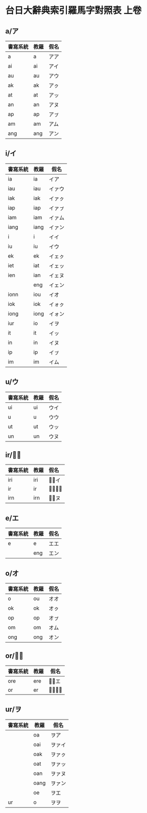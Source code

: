 # 台日大辭典索引羅馬字對照表 上卷

## a/ア

| 書寫系統 | 教羅 | 假名 |
| --- | --- | --- |
| a | a | アア |
| ai | ai | アイ |
| au | au | アウ |
| ak | ak | アㇰ |
| at | at | アッ |
| an | an | アヌ |
| ap | ap | アㇷ゚ |
| am | am | アム |
| ang | ang | アン |

## i/イ

| 書寫系統 | 教羅 | 假名 |
| --- | --- | --- |
| ia | ia | イア |
| iau | iau | イァウ |
| iak | iak | イァㇰ |
| iap | iap | イァㇷ゚ |
| iam | iam | イァム |
| iang | iang | イァン |
| i | i | イイ |
| iu | iu | イウ |
| ek | ek | イェㇰ |
| iet | iat | イェッ |
| ien | ian | イェヌ |
|| eng | イェン |
| ionn | iou | イオ |
| iok | iok | イォㇰ |
| iong | iong | イォン |
| iur | io | イヲ |
| it | it | イッ |
| in | in | イヌ |
| ip | ip | イㇷ゚ |
| im | im | イム |

## u/ウ

| 書寫系統 | 教羅 | 假名 |
| --- | --- | --- |
| ui | ui | ウイ |
| u | u | ウウ |
| ut | ut | ウッ |
| un | un | ウヌ |

## ir/ウ̅

| 書寫系統 | 教羅 | 假名 |
| :--- | :--- | :--- |
| iri | iri | ウ̅イ |
| ir | ir | ウ̅ウ̅  |
| irn | irn | ウ̅ヌ |

## e/エ

| 書寫系統 | 教羅 | 假名 |
| --- | --- | --- |
| e | e | エエ |
|| eng | エン |

## o/オ

| 書寫系統 | 教羅 | 假名 |
| --- | --- | --- |
| o | ou | オオ |
| ok | ok | オㇰ |
| op | op | オㇷ゚ |
| om | om | オム |
| ong | ong | オン |

## or/オ̅

| 書寫系統 | 教羅 | 假名 |
| --- | --- | --- |
| ore | ere | オ̅エ |
| or | er | オ̅オ̅  |

## ur/ヲ

| 書寫系統 | 教羅 | 假名 |
| --- | --- | --- |
|| oa | ヲア |
|| oai | ヲァイ |
|| oak | ヲァㇰ |
|| oat | ヲァッ |
|| oan | ヲァヌ |
|| oang | ヲァン |
|| oe | ヲエ |
| ur | o | ヲヲ |

